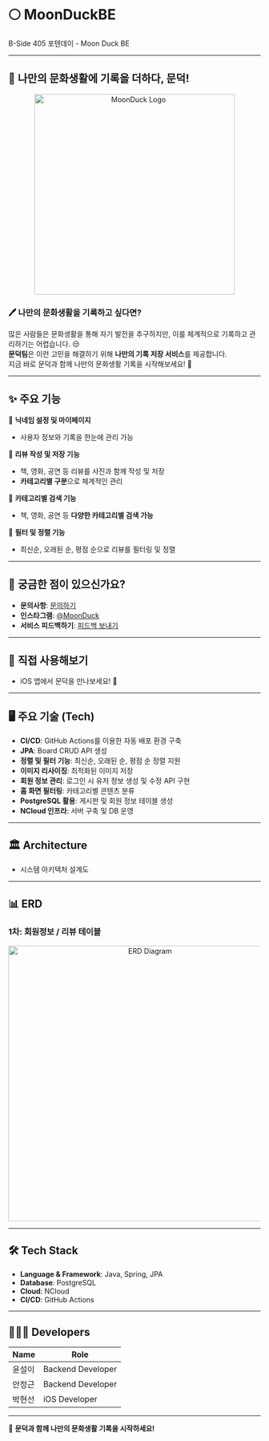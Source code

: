# 🌕 MoonDuckBE  
B-Side 405 포텐데이 - Moon Duck BE  

---

## 📖 나만의 문화생활에 기록을 더하다, **문덕!**  
<div align="center">
  <img src="https://github.com/Moon-Duck-Org/MoonDuckBE/assets/86522955/54b0a40d-1ca1-4d8e-802d-bd9e5c49d738" alt="MoonDuck Logo" width="400" />
</div>

### 🖊️ **나만의 문화생활을 기록하고 싶다면?**  
많은 사람들은 문화생활을 통해 자기 발전을 추구하지만, 이를 체계적으로 기록하고 관리하기는 어렵습니다. 😒  
**문덕팀**은 이런 고민을 해결하기 위해 **나만의 기록 저장 서비스**를 제공합니다.  
지금 바로 문덕과 함께 나만의 문화생활 기록을 시작해보세요! 🚀  

---

## ✨ 주요 기능  
💛 **닉네임 설정 및 마이페이지**  
- 사용자 정보와 기록을 한눈에 관리 가능  

💛 **리뷰 작성 및 저장 기능**  
- 책, 영화, 공연 등 리뷰를 사진과 함께 작성 및 저장  
- **카테고리별 구분**으로 체계적인 관리  

💛 **카테고리별 검색 기능**  
- 책, 영화, 공연 등 **다양한 카테고리별 검색 가능**  

💛 **필터 및 정렬 기능**  
- 최신순, 오래된 순, 평점 순으로 리뷰를 필터링 및 정렬  

---

## 💌 궁금한 점이 있으신가요?  
- **문의사항**: [문의하기](#)  
- **인스타그램**: [@MoonDuck](#)  
- **서비스 피드백하기**: [피드백 보내기](#)  

---

## 📝 직접 사용해보기  
- iOS 앱에서 문덕을 만나보세요! 📱  

---

## 🖥️ 주요 기술 (Tech)  
- **CI/CD**: GitHub Actions를 이용한 자동 배포 환경 구축  
- **JPA**: Board CRUD API 생성  
- **정렬 및 필터 기능**: 최신순, 오래된 순, 평점 순 정렬 지원  
- **이미지 리사이징**: 최적화된 이미지 저장  
- **회원 정보 관리**: 로그인 시 유저 정보 생성 및 수정 API 구현  
- **홈 화면 필터링**: 카테고리별 콘텐츠 분류  
- **PostgreSQL 활용**: 게시판 및 회원 정보 테이블 생성  
- **NCloud 인프라**: 서버 구축 및 DB 운영  

---

## 🏛️ Architecture  
- 시스템 아키텍처 설계도  

---

## 📊 ERD  
### 1차: 회원정보 / 리뷰 테이블  
<div align="center">
  <img src="https://github.com/Moon-Duck-Org/MoonDuckBE/assets/86522955/f2c3c803-2d1d-42f2-b489-af95a1a663ec" alt="ERD Diagram" width="550" />
</div>  

---

## 🛠️ Tech Stack  
- **Language & Framework**: Java, Spring, JPA  
- **Database**: PostgreSQL  
- **Cloud**: NCloud  
- **CI/CD**: GitHub Actions  

---

## 🧑🏻‍💻 Developers  
| Name      | Role              |  
|-----------|-------------------|  
| 윤설이     | Backend Developer |  
| 안정근     | Backend Developer |  
| 박현선     | iOS Developer |  

---

🎉 **문덕과 함께 나만의 문화생활 기록을 시작하세요!**  
